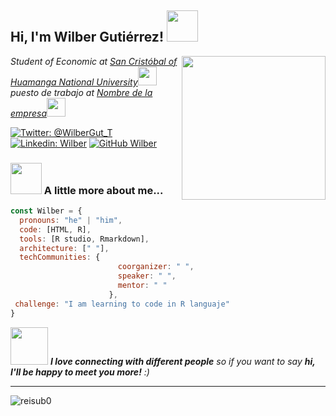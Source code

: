 

<h2> Hi, I'm Wilber Gutiérrez! <img src="https://cdn-icons.flaticon.com/png/512/3001/premium/3001758.png?token=exp=1649006910~hmac=4bb33092439e26664b9e57d91dd9d705" width="50"></h2>

<img align='right' src="https://cdn-icons.flaticon.com/png/512/1144/premium/1144760.png?token=exp=1649011335~hmac=dea01676116b2a1790c242b96d9f1b67" width="230">
<p><em>Student of Economic at <a href="https://www.unsch.edu.pe/">San Cristóbal of Huamanga National University</a><img src="https://cdn-icons-png.flaticon.com/512/1344/1344761.png" width="30"></br> puesto de trabajo at <a href="link del sitio web"> Nombre de la empresa</a><img src="https://cdn-icons.flaticon.com/png/512/3150/premium/3150521.png?token=exp=1649007393~hmac=33d35db0d17242a80bb68f649d4ee806" width="30"> 
</em></p>

[![Twitter: @WilberGut_T](https://img.shields.io/twitter/follow/@WilberGut_T?style=social)](https://twitter.com/@WilberGut_T)
[![Linkedin: Wilber](https://img.shields.io/badge/-Wilber-blue?style=flat-square&logo=Linkedin&logoColor=white&link=https://www.linkedin.com/in/Wilber/)](https://www.linkedin.com/in/Wilber/)
[![GitHub Wilber](https://img.shields.io/github/followers/WilberGutierrezT?label=follow&style=social)](https://github.com/WilberGutierrezT)


### <img src="https://cdn-icons-png.flaticon.com/512/7162/7162937.png" width="50"> A little more about me...  

```javascript
const Wilber = {
  pronouns: "he" | "him",
  code: [HTML, R],
  tools: [R studio, Rmarkdown],
  architecture: [" "],
  techCommunities: {
                        coorganizer: " ",
                        speaker: " ",
                        mentor: " "
                      },
 challenge: "I am learning to code in R languaje"
}
```

<img src="https://cdn-icons-png.flaticon.com/512/1535/1535004.png" width="60"> <em><b>I love connecting with different people</b> so if you want to say <b>hi, I'll be happy to meet you more!</b> :)</em>

---

<p align="left">
  <img src="https://github-readme-stats.vercel.app/api?username=WilberGutierrezT&show_icons=true" alt="reisub0" /> 

</p>
<p align="left"> </p>

